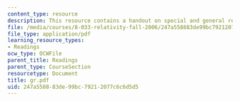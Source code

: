 ```yaml
---
content_type: resource
description: This resource contains a handout on special and general relativity concepts.
file: /media/courses/8-033-relativity-fall-2006/247a558883de99bc79212077c6c6d5d5_gr.pdf
file_type: application/pdf
learning_resource_types:
- Readings
ocw_type: OCWFile
parent_title: Readings
parent_type: CourseSection
resourcetype: Document
title: gr.pdf
uid: 247a5588-83de-99bc-7921-2077c6c6d5d5
---
```

